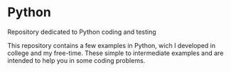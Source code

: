 # Python
Repository dedicated to Python coding and testing

This repository contains a few examples in Python, wich I developed in college and my free-time. 
These simple to intermediate examples and are intended to help you in some coding problems.
